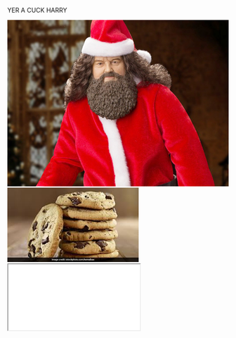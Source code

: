 <!DOCTYPE html>

<html lang="en">
<head>
  <meta charset="utf-8">
  <meta name="description" content="home">
  <meta name="author" content="Hunky McManpie">
  <link rel="stylesheet" href="css/styles.css?v=1.0">
  <title>betacuck</title>
</head>

<body>
  <div class="tits">
    <p style="">YER A CUCK HARRY</p>
    <img src="media/hagrid.jpg"></img>
    <img src="media/cookies.jpg"></img>
  </div>
  <iframe src="media/jingle_bell_cock.mp3" allow="autoplay" id="iframeAudio">
  </iframe>
</body>
</html>
